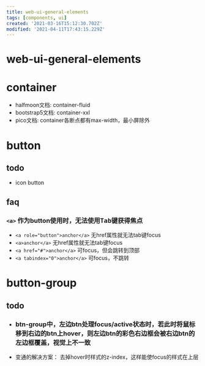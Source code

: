 ```yaml
---
title: web-ui-general-elements
tags: [components, ui]
created: '2021-03-16T15:12:30.702Z'
modified: '2021-04-11T17:43:15.229Z'
---
```


# web-ui-general-elements

# container

- halfmoon文档: container-fluid
- bootstrap5文档: container-xxl
- pico文档: container各断点都有max-width，最小屏除外

# button

## todo

- icon button

## faq

### `<a>` 作为button使用时，无法使用<kbd>Tab</kbd>键获得焦点

- `<a role="button">anchor</a>` 无href属性就无法tab键focus
- `<a>anchor</a>` 无href属性就无法tab键focus
- `<a href="#">anchor</a>` 可focus，但会跳转到顶部
- `<a tabindex="0">anchor</a>` 可focus，不跳转

# button-group

## todo

- ### btn-group中，左边btn处理focus/active状态时，若此时将鼠标移到右边的btn上hover，则左边btn的彩色右边框会被右边btn的左边框覆盖，视觉上不一致
- 变通的解决方案： 去掉hover时样式的z-index，这样能使focus的样式在上层
